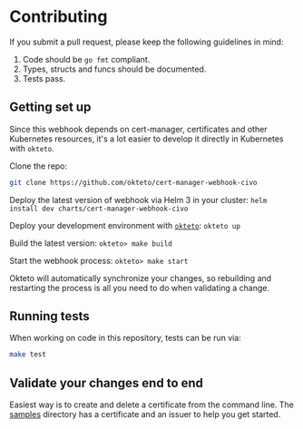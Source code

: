 # Contributing

If you submit a pull request, please keep the following guidelines in mind:

1. Code should be `go fmt` compliant.
2. Types, structs and funcs should be documented.
3. Tests pass.

## Getting set up

Since this webhook depends on cert-manager, certificates and other Kubernetes resources, it's a lot easier to develop it directly in Kubernetes with `okteto`. 

Clone the repo:
```sh
git clone https://github.com/okteto/cert-manager-webhook-civo
```

Deploy the latest version of webhook via Helm 3 in your cluster:
`helm install dev charts/cert-manager-webhook-civo`

Deploy your development environment with [`okteto`](https://github.com/okteto/okteto):
    `okteto up`

Build the latest version:
`okteto> make build`

Start the webhook process:
`okteto> make start`

Okteto will automatically synchronize your changes, so rebuilding and restarting the process is all you need to do when validating a change.

## Running tests

When working on code in this repository, tests can be run via:

```sh
make test
```

## Validate your changes end to end
Easiest way is to create and delete a certificate from the command line. The [samples](samples) directory has a certificate and an issuer to help you get started.
